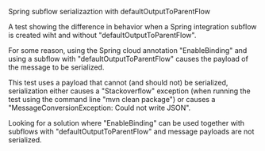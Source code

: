 Spring subflow serializaztion with defaultOutputToParentFlow

A test showing the difference in behavior when a Spring integration
subflow is created wiht and without "defaultOutputToParentFlow".

For some reason, using the Spring cloud annotation "EnableBinding"
and using a subflow with "defaultOutputToParentFlow"
causes the payload of the message to be serialized.

This test uses a payload that cannot (and should not) be serialized,
serialization either causes a "Stackoverflow" exception
(when running the test using the command line "mvn clean package")
or causes a "MessageConversionException: Could not write JSON".

Looking for a solution where "EnableBinding" can be used
together with subflows with "defaultOutputToParentFlow"
and message payloads are not serialized.
